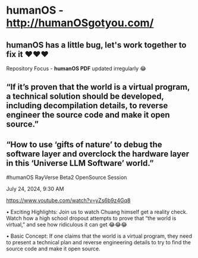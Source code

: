 # humanOS - http://humanOSgotyou.com/
## humanOS has a little bug, let's work together to fix it ❤❤❤ 

Repository Focus - **humanOS PDF** updated irregularly 😂

## “If it’s proven that the world is a virtual program, a technical solution should be developed, including decompilation details, to reverse engineer the source code and make it open source.”
## “How to use ‘gifts of nature’ to debug the software layer and overclock the hardware layer in this ‘Universe LLM Software’ world.”

#humanOS RayVerse Beta2 OpenSource Session

July 24, 2024, 9:30 AM

https://www.youtube.com/watch?v=yZs6b9z4Gq8

 • Exciting Highlights: Join us to watch Chuang himself get a reality check. Watch how a high school dropout attempts to prove that “the world is virtual,” and see how ridiculous it can get 😂😂😂
 
 • Basic Concept: If one claims that the world is a virtual program, they need to present a technical plan and reverse engineering details to try to find the source code and make it open source.


